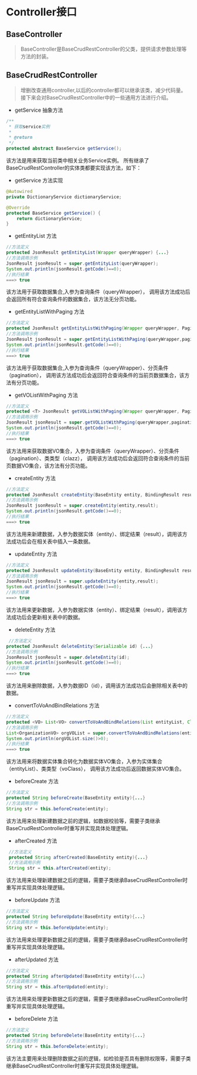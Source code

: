 # Controller接口

## BaseController

> BaseController是BaseCrudRestController的父类，提供请求参数处理等方法的封装。

## BaseCrudRestController

> 增删改查通用controller,以后的controller都可以继承该类，减少代码量。
接下来会对BaseCrudRestController中的一些通用方法进行介绍。

* getService 抽象方法
```java
/**
 * 获取service实例
 *
 * @return
 */
protected abstract BaseService getService();
```
该方法是用来获取当前类中相关业务Service实例。
所有继承了BaseCrudRestController的实体类都要实现该方法，如下：
* getService 方法实现
```java
@Autowired
private DictionaryService dictionaryService;

@Override
protected BaseService getService() {
    return dictionaryService;
}
```

* getEntityList 方法
```java
//方法定义
protected JsonResult getEntityList(Wrapper queryWrapper) {...}
//方法调用示例
JsonResult jsonResult = super.getEntityList(queryWrapper);
System.out.println(jsonResult.getCode()==0);
//执行结果
===> true
```
该方法用于获取数据集合,入参为查询条件（queryWrapper），
调用该方法成功后会返回所有符合查询条件的数据集合，该方法无分页功能。

* getEntityListWithPaging 方法
```java
//方法定义
protected JsonResult getEntityListWithPaging(Wrapper queryWrapper, Pagination pagination) {...}
//方法调用示例
JsonResult jsonResult = super.getEntityListWithPaging(queryWrapper,pagination);
System.out.println(jsonResult.getCode()==0);
//执行结果
===> true
```
该方法用于获取数据集合,入参为查询条件（queryWrapper）、分页条件（pagination），
调用该方法成功后会返回符合查询条件的当前页数据集合，该方法有分页功能。

* getVOListWithPaging 方法
```java
//方法定义
protected <T> JsonResult getVOListWithPaging(Wrapper queryWrapper, Pagination pagination, Class<T> clazz) {...}
//方法调用示例
JsonResult jsonResult = super.getVOListWithPaging(queryWrapper,pagination,Organization.class);
System.out.println(jsonResult.getCode()==0);
//执行结果
===> true
```
该方法用来获取数据VO集合，入参为查询条件（queryWrapper）、分页条件（pagination）、类类型（clazz），
调用该方法成功后会返回符合查询条件的当前页数据VO集合，该方法有分页功能。

* createEntity 方法
```java
//方法定义
protected JsonResult createEntity(BaseEntity entity, BindingResult result) {...}
//方法调用示例
JsonResult jsonResult = super.createEntity(entity,result);
System.out.println(jsonResult.getCode()==0);
//执行结果
===> true
```
该方法用来新建数据，入参为数据实体（entity）、绑定结果（result），调用该方法成功后会在相关表中插入一条数据。

* updateEntity 方法
```java
//方法定义
protected JsonResult updateEntity(BaseEntity entity, BindingResult result) {...}
//方法调用示例
JsonResult jsonResult = super.updateEntity(entity,result);
System.out.println(jsonResult.getCode()==0);
//执行结果
===> true
```
该方法用来更新数据，入参为数据实体（entity）、绑定结果（result），调用该方法成功后会更新相关表中的数据。

* deleteEntity 方法
```java
 //方法定义
protected JsonResult deleteEntity(Serializable id) {...}
//方法调用示例
JsonResult jsonResult = super.deleteEntity(id);
System.out.println(jsonResult.getCode()==0);
//执行结果
===> true
```
该方法用来删除数据，入参为数据ID（id），调用该方法成功后会删除相关表中的数据。

* convertToVoAndBindRelations 方法
```java
//方法定义
protected <VO> List<VO> convertToVoAndBindRelations(List entityList, Class<VO> voClass) {...}
//方法调用示例
List<OrganizationVO> orgVOList = super.convertToVoAndBindRelations(entityList, OrganizationVO.class);
System.out.println(orgVOList.size()>0);
//执行结果
===> true
```
该方法用来将数据实体集合转化为数据实体VO集合，入参为实体集合（entityList）、类类型（voClass），
调用该方法成功后返回数据实体VO集合。

* beforeCreate 方法
```java
//方法定义
protected String beforeCreate(BaseEntity entity){...}
//方法调用示例
String str = this.beforeCreate(entity);
```
该方法用来处理新建数据之前的逻辑，如数据校验等，需要子类继承BaseCrudRestController时重写并实现具体处理逻辑。

* afterCreated 方法
```java
 //方法定义
 protected String afterCreated(BaseEntity entity){...}
 //方法调用示例
 String str = this.afterCreated(entity);
```
该方法用来处理新建数据之后的逻辑，需要子类继承BaseCrudRestController时重写并实现具体处理逻辑。

* beforeUpdate 方法
```java
//方法定义
protected String beforeUpdate(BaseEntity entity){...}
//方法调用示例
String str = this.beforeUpdate(entity);
```
该方法用来处理更新数据之前的逻辑，需要子类继承BaseCrudRestController时重写并实现具体处理逻辑。

* afterUpdated 方法
```java
//方法定义
protected String afterUpdated(BaseEntity entity){...}
//方法调用示例
String str = this.afterUpdated(entity);
```
该方法用来处理更新数据之后的逻辑，需要子类继承BaseCrudRestController时重写并实现具体处理逻辑。

* beforeDelete 方法
```java
//方法定义
protected String beforeDelete(BaseEntity entity){...}
//方法调用示例
String str = this.beforeDelete(entity);
```
该方法主要用来处理删除数据之前的逻辑，如检验是否具有删除权限等，需要子类继承BaseCrudRestController时重写并实现具体处理逻辑。
